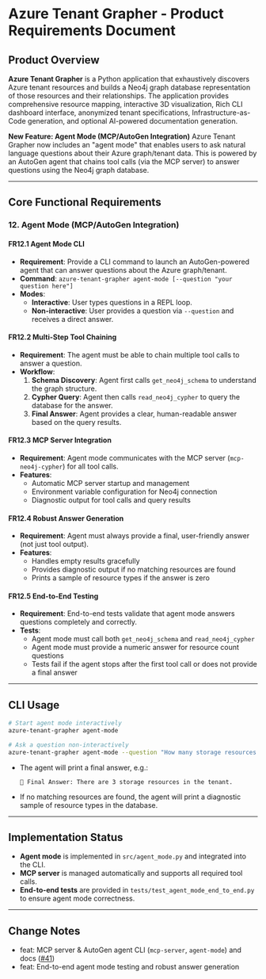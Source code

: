 # Azure Tenant Grapher - Product Requirements Document

## Product Overview

**Azure Tenant Grapher** is a Python application that exhaustively discovers Azure tenant resources and builds a Neo4j graph database representation of those resources and their relationships. The application provides comprehensive resource mapping, interactive 3D visualization, Rich CLI dashboard interface, anonymized tenant specifications, Infrastructure-as-Code generation, and optional AI-powered documentation generation.

**New Feature: Agent Mode (MCP/AutoGen Integration)**
Azure Tenant Grapher now includes an "agent mode" that enables users to ask natural language questions about their Azure graph/tenant data. This is powered by an AutoGen agent that chains tool calls (via the MCP server) to answer questions using the Neo4j graph database.

---

## Core Functional Requirements

### 12. Agent Mode (MCP/AutoGen Integration)

#### FR12.1 Agent Mode CLI

- **Requirement**: Provide a CLI command to launch an AutoGen-powered agent that can answer questions about the Azure graph/tenant.
- **Command**: `azure-tenant-grapher agent-mode [--question "your question here"]`
- **Modes**:
  - **Interactive**: User types questions in a REPL loop.
  - **Non-interactive**: User provides a question via `--question` and receives a direct answer.

#### FR12.2 Multi-Step Tool Chaining

- **Requirement**: The agent must be able to chain multiple tool calls to answer a question.
- **Workflow**:
  1. **Schema Discovery**: Agent first calls `get_neo4j_schema` to understand the graph structure.
  2. **Cypher Query**: Agent then calls `read_neo4j_cypher` to query the database for the answer.
  3. **Final Answer**: Agent provides a clear, human-readable answer based on the query results.

#### FR12.3 MCP Server Integration

- **Requirement**: Agent mode communicates with the MCP server (`mcp-neo4j-cypher`) for all tool calls.
- **Features**:
  - Automatic MCP server startup and management
  - Environment variable configuration for Neo4j connection
  - Diagnostic output for tool calls and query results

#### FR12.4 Robust Answer Generation

- **Requirement**: Agent must always provide a final, user-friendly answer (not just tool output).
- **Features**:
  - Handles empty results gracefully
  - Provides diagnostic output if no matching resources are found
  - Prints a sample of resource types if the answer is zero

#### FR12.5 End-to-End Testing

- **Requirement**: End-to-end tests validate that agent mode answers questions completely and correctly.
- **Tests**:
  - Agent mode must call both `get_neo4j_schema` and `read_neo4j_cypher`
  - Agent mode must provide a numeric answer for resource count questions
  - Tests fail if the agent stops after the first tool call or does not provide a final answer

---

## CLI Usage

```bash
# Start agent mode interactively
azure-tenant-grapher agent-mode

# Ask a question non-interactively
azure-tenant-grapher agent-mode --question "How many storage resources are in the tenant?"
```

- The agent will print a final answer, e.g.:
  ```
  🎯 Final Answer: There are 3 storage resources in the tenant.
  ```

- If no matching resources are found, the agent will print a diagnostic sample of resource types in the database.

---

## Implementation Status

- **Agent mode** is implemented in `src/agent_mode.py` and integrated into the CLI.
- **MCP server** is managed automatically and supports all required tool calls.
- **End-to-end tests** are provided in `tests/test_agent_mode_end_to_end.py` to ensure agent mode correctness.

---

## Change Notes

- feat: MCP server & AutoGen agent CLI (`mcp-server`, `agent-mode`) and docs ([#41](https://github.com/your-repo/azure-tenant-grapher/issues/41))
- feat: End-to-end agent mode testing and robust answer generation
